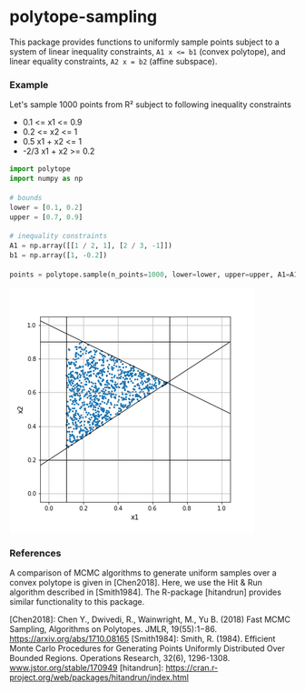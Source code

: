 # polytope-sampling
This package provides functions to uniformly sample points subject to a system of linear inequality constraints, `A1 x <= b1` (convex polytope), and linear equality constraints, `A2 x = b2` (affine subspace).

### Example
Let's sample 1000 points from R² subject to following inequality constraints
* 0.1 <= x1 <= 0.9
* 0.2 <= x2 <= 1
* 0.5 x1 + x2 <= 1
* -2/3 x1 + x2 >= 0.2

```python
import polytope
import numpy as np

# bounds
lower = [0.1, 0.2]
upper = [0.7, 0.9]

# inequality constraints
A1 = np.array([[1 / 2, 1], [2 / 3, -1]])
b1 = np.array([1, -0.2])

points = polytope.sample(n_points=1000, lower=lower, upper=upper, A1=A1, b1=b1)
```
![](example/example.png)

### References
A comparison of MCMC algorithms to generate uniform samples over a convex polytope is given in [Chen2018].
Here, we use the Hit & Run algorithm described in [Smith1984].
The R-package [hitandrun] provides similar functionality to this package.

[Chen2018]: Chen Y., Dwivedi, R., Wainwright, M., Yu B. (2018) Fast MCMC Sampling, Algorithms on Polytopes. JMLR, 19(55):1−86. https://arxiv.org/abs/1710.08165
[Smith1984]: Smith, R. (1984). Efficient Monte Carlo Procedures for Generating Points Uniformly Distributed Over Bounded Regions. Operations Research, 32(6), 1296-1308. www.jstor.org/stable/170949
[hitandrun]: https://cran.r-project.org/web/packages/hitandrun/index.html
